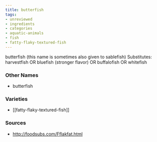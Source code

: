 ```yaml
---
title: butterfish
tags:
- unreviewed
- ingredients
- categories
- aquatic-animals
- fish
- fatty-flaky-textured-fish
---
```

butterfish (this name is sometimes also given to sablefish) Substitutes: harvestfish OR bluefish (stronger flavor) OR buffalofish OR whitefish

### Other Names

* butterfish

### Varieties

* [[fatty-flaky-textured-fish]]

### Sources
* http://foodsubs.com/Fflakfat.html
